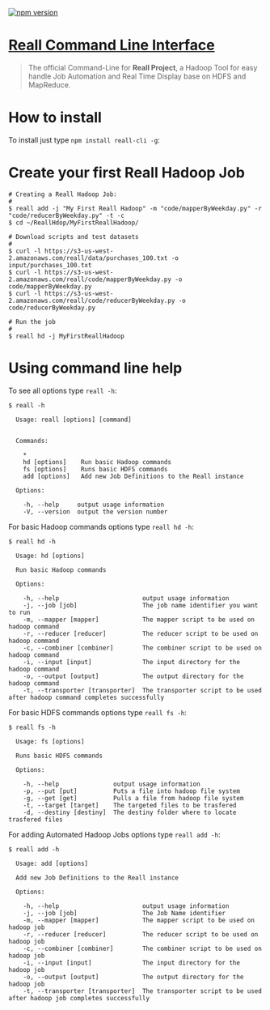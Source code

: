 [![npm version](https://badge.fury.io/js/reall-cli.svg)](https://badge.fury.io/js/reall-cli)

# [Reall Command Line Interface](http://www.ReAll.io)

> The official Command-Line for **Reall Project**, a Hadoop Tool for easy handle Job Automation and Real Time Display base on HDFS and MapReduce.

# How to install

To install just type `npm install reall-cli -g`:

# Create your first Reall Hadoop Job

    # Creating a Reall Hadoop Job:
    #
    $ reall add -j "My First Reall Hadoop" -m "code/mapperByWeekday.py" -r "code/reducerByWeekday.py" -t -c
    $ cd ~/ReallHdop/MyFirstReallHadoop/

    # Download scripts and test datasets
    #
    $ curl -l https://s3-us-west-2.amazonaws.com/reall/data/purchases_100.txt -o input/purchases_100.txt
    $ curl -l https://s3-us-west-2.amazonaws.com/reall/code/mapperByWeekday.py -o code/mapperByWeekday.py
    $ curl -l https://s3-us-west-2.amazonaws.com/reall/code/reducerByWeekday.py -o code/reducerByWeekday.py

    # Run the job
    #
    $ reall hd -j MyFirstReallHadoop

# Using command line help

To see all options type `reall -h`:

    $ reall -h

      Usage: reall [options] [command]


      Commands:

        *
        hd [options]    Run basic Hadoop commands
        fs [options]    Runs basic HDFS commands
        add [options]   Add new Job Definitions to the Reall instance

      Options:

        -h, --help     output usage information
        -V, --version  output the version number

For basic Hadoop commands options type `reall hd -h`:

    $ reall hd -h

      Usage: hd [options]

      Run basic Hadoop commands

      Options:

        -h, --help                       output usage information
        -j, --job [job]                  The job name identifier you want to run
        -m, --mapper [mapper]            The mapper script to be used on hadoop command
        -r, --reducer [reducer]          The reducer script to be used on hadoop command
        -c, --combiner [combiner]        The combiner script to be used on hadoop command
        -i, --input [input]              The input directory for the hadoop command
        -o, --output [output]            The output directory for the hadoop command
        -t, --transporter [transporter]  The transporter script to be used after hadoop command completes successfully

For basic HDFS commands options type `reall fs -h`:

    $ reall fs -h

      Usage: fs [options]

      Runs basic HDFS commands

      Options:

        -h, --help               output usage information
        -p, --put [put]          Puts a file into hadoop file system
        -g, --get [get]          Pulls a file from hadoop file system
        -t, --target [target]    The targeted files to be trasfered
        -d, --destiny [destiny]  The destiny folder where to locate trasfered files


For adding Automated Hadoop Jobs options type `reall add -h`:

    $ reall add -h

      Usage: add [options]

      Add new Job Definitions to the Reall instance

      Options:

        -h, --help                       output usage information
        -j, --job [job]                  The Job Name identifier
        -m, --mapper [mapper]            The mapper script to be used on hadoop job
        -r, --reducer [reducer]          The reducer script to be used on hadoop job
        -c, --combiner [combiner]        The combiner script to be used on hadoop job
        -i, --input [input]              The input directory for the hadoop job
        -o, --output [output]            The output directory for the hadoop job
        -t, --transporter [transporter]  The transporter script to be used after hadoop job completes successfully

